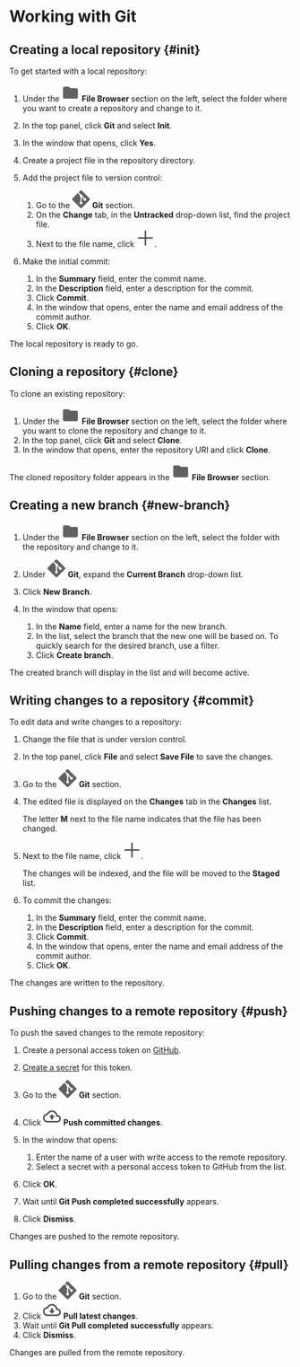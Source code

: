 # Working with Git

## Creating a local repository {#init}

To get started with a local repository:

1. Under the ![folder](../../../_assets/datasphere/jupyterlab/folder.svg) **File Browser** section on the left, select the folder where you want to create a repository and change to it.

1. In the top panel, click **Git** and select **Init**.

1. In the window that opens, click **Yes**.

1. Create a project file in the repository directory.

1. Add the project file to version control:

   1. Go to the ![git](../../../_assets/datasphere/jupyterlab/git.svg) **Git** section.
   1. On the **Change** tab, in the **Untracked** drop-down list, find the project file.
   1. Next to the file name, click ![add](../../../_assets/datasphere/jupyterlab/add.svg).

1. Make the initial commit:

   1. In the **Summary** field, enter the commit name.
   1. In the **Description** field, enter a description for the commit.
   1. Click **Commit**.
   1. In the window that opens, enter the name and email address of the commit author.
   1. Click **OK**.

The local repository is ready to go.

## Cloning a repository {#clone}

To clone an existing repository:

1. Under the ![folder](../../../_assets/datasphere/jupyterlab/folder.svg) **File Browser** section on the left, select the folder where you want to clone the repository and change to it.
1. In the top panel, click **Git** and select **Clone**.
1. In the window that opens, enter the repository URI and click **Clone**.

The cloned repository folder appears in the ![folder](../../../_assets/datasphere/jupyterlab/folder.svg) **File Browser** section.

## Creating a new branch {#new-branch}

1. Under the ![folder](../../../_assets/datasphere/jupyterlab/folder.svg) **File Browser** section on the left, select the folder with the repository and change to it.

1. Under ![git](../../../_assets/datasphere/jupyterlab/git.svg) **Git**, expand the **Current Branch** drop-down list.

1. Click **New Branch**.

1. In the window that opens:

   1. In the **Name** field, enter a name for the new branch.
   1. In the list, select the branch that the new one will be based on. To quickly search for the desired branch, use a filter.
   1. Click **Create branch**.

The created branch will display in the list and will become active.

## Writing changes to a repository {#commit}

To edit data and write changes to a repository:

1. Change the file that is under version control.

1. In the top panel, click **File** and select **Save File** to save the changes.

1. Go to the ![git](../../../_assets/datasphere/jupyterlab/git.svg) **Git** section.

1. The edited file is displayed on the **Changes** tab in the **Changes** list.

   The letter **M** next to the file name indicates that the file has been changed.

1. Next to the file name, click ![add](../../../_assets/datasphere/jupyterlab/add.svg).

   The changes will be indexed, and the file will be moved to the **Staged** list.

1. To commit the changes:

   1. In the **Summary** field, enter the commit name.
   1. In the **Description** field, enter a description for the commit.
   1. Click **Commit**.
   1. In the window that opens, enter the name and email address of the commit author.
   1. Click **OK**.

The changes are written to the repository.

## Pushing changes to a remote repository {#push}

To push the saved changes to the remote repository:

1. Create a personal access token on [GitHub](https://docs.github.com/en/authentication/keeping-your-account-and-data-secure/creating-a-personal-access-token#creating-a-token).

1. [Create a secret](../data/secrets.md#create.md) for this token.

1. Go to the ![git](../../../_assets/datasphere/jupyterlab/git.svg) **Git** section.

1. Click ![git](../../../_assets/datasphere/jupyterlab/push.svg) **Push committed changes**.

1. In the window that opens:

   1. Enter the name of a user with write access to the remote repository.
   1. Select a secret with a personal access token to GitHub from the list.

1. Click **OK**.

1. Wait until **Git Push completed successfully** appears.

1. Click **Dismiss**.

Changes are pushed to the remote repository.

## Pulling changes from a remote repository {#pull}

1. Go to the ![git](../../../_assets/datasphere/jupyterlab/git.svg) **Git** section.
1. Click ![git](../../../_assets/datasphere/jupyterlab/pull.svg) **Pull latest changes**.
1. Wait until **Git Pull completed successfully** appears.
1. Click **Dismiss**.

Changes are pulled from the remote repository.
